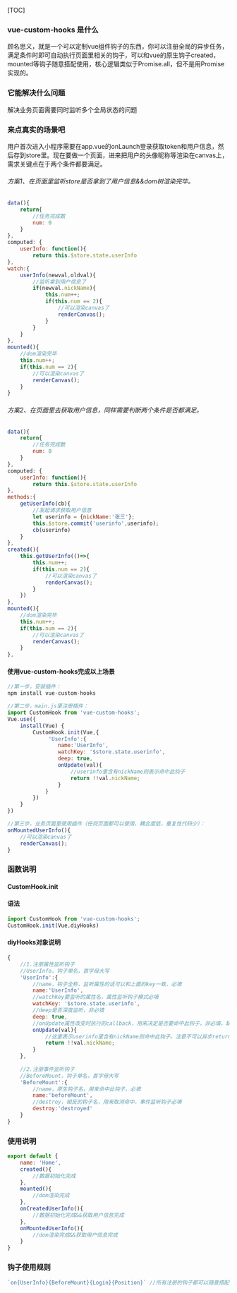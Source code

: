 [TOC]

### vue-custom-hooks 是什么
顾名思义，就是一个可以定制vue组件钩子的东西，你可以注册全局的异步任务，满足条件时即可自动执行页面里相关的钩子，可以和vue的原生钩子created，mounted等钩子随意搭配使用，核心逻辑类似于Promise.all，但不是用Promise实现的。

### 它能解决什么问题
解决业务页面需要同时监听多个全局状态的问题

### 来点真实的场景吧
用户首次进入小程序需要在app.vue的onLaunch登录获取token和用户信息，然后存到store里。现在要做一个页面，进来把用户的头像昵称等渲染在canvas上，需求关键点在于两个条件都要满足。

###### 方案1、在页面里监听store是否拿到了用户信息&&dom树渲染完毕。
```javascript
data(){
	return{
		//任务完成数
		num: 0
	}
},
computed: {
	userInfo: function(){
		return this.$store.state.userInfo
},
watch:{
	userInfo(newval,oldval){
		//监听拿到用户信息了
		if(newval.nickName){
			this.num++;
			if(this.num == 2){
				//可以渲染canvas了
				renderCanvas();
			}
		}
	}
},
mounted(){
	//dom渲染完毕
	this.num++;
	if(this.num == 2){
		//可以渲染canvas了
		renderCanvas();
	}
}
```

###### 方案2、在页面里去获取用户信息，同样需要判断两个条件是否都满足。
```javascript
data(){
	return{
		//任务完成数
		num: 0
	}
},
computed: {
	userInfo: function(){
		return this.$store.state.userInfo
},
methods:{
	getUserInfo(cb){
		//发起请求获取用户信息
		let userinfo = {nickName:'张三'};
		this.$store.commit('userinfo',userinfo);
		cb(userinfo)
	}
},
created(){
	this.getUserInfo(()=>{
		this.num++;
		if(this.num == 2){
			//可以渲染canvas了
			renderCanvas();
		}
	})
},
mounted(){
	//dom渲染完毕
	this.num++;
	if(this.num == 2){
		//可以渲染canvas了
		renderCanvas();
	}
},
```

#### 使用vue-custom-hooks完成以上场景
```javascript
//第一步，安装插件：
npm install vue-custom-hooks

//第二步，main.js里注册插件：
import CustomHook from 'vue-custom-hooks';
Vue.use({
	install(Vue) {
		CustomHook.init(Vue,{
			 'UserInfo':{
				name:'UserInfo',
				watchKey: '$store.state.userinfo',
				deep: true,
				onUpdate(val){
					//userinfo里含有nickName则表示命中此钩子
					return !!val.nickName;
				}
			}
		})
	}
})

//第三步，业务页面里使用插件（任何页面都可以使用，耦合度低，重复性代码少）：
onMountedUserInfo(){
	//可以渲染canvas了
	renderCanvas();
}

```

### 函数说明
#### CustomHook.init

#### 语法
````javascript
import CustomHook from 'vue-custom-hooks';
CustomHook.init(Vue,diyHooks)
````

#### diyHooks对象说明
````javascript
{
	//1.注册属性监听钩子
	//UserInfo，钩子单名，首字母大写
	'UserInfo':{
		//name，钩子全称，监听属性的话可以和上面的key一致，必填
		name:'UserInfo',
		//watchKey要监听的属性名，属性监听钩子模式必填
		watchKey: '$store.state.userinfo',
		//deep是否深度监听，非必填
		deep: true,
		//onUpdate属性改变时执行的callback，用来决定是否要命中此钩子，非必填，缺省值相当于返回了!!val
		onUpdate(val){
			//这里表示userinfo里含有nickName则命中此钩子。注意不可以异步return
			return !!val.nickName;
		}
	},
	
	//2.注册事件监听钩子
	//BeforeMount，钩子单名，首字母大写
	'BeforeMount':{
		//name，原生钩子名，用来命中此钩子，必填
		name:'beforeMount',
		//destroy，相反的钩子名，用来取消命中，事件监听钩子必填
		destroy:'destroyed'
	}
}
````

### 使用说明
````javascript
export default {
	name: 'Home',
	created(){
		//数据初始化完成
	},
	mounted(){
		//dom渲染完成
	},
	onCreatedUserInfo(){
		//数据初始化完成&&获取用户信息完成
	},
	onMountedUserInfo(){
		//dom渲染完成&&获取用户信息完成
	}
}
````

### 钩子使用规则
````javascript
`on{UserInfo}{BeforeMount}{Login}{Position}` //所有注册的钩子都可以随意搭配，声明的顺序不影响钩子执行
````


